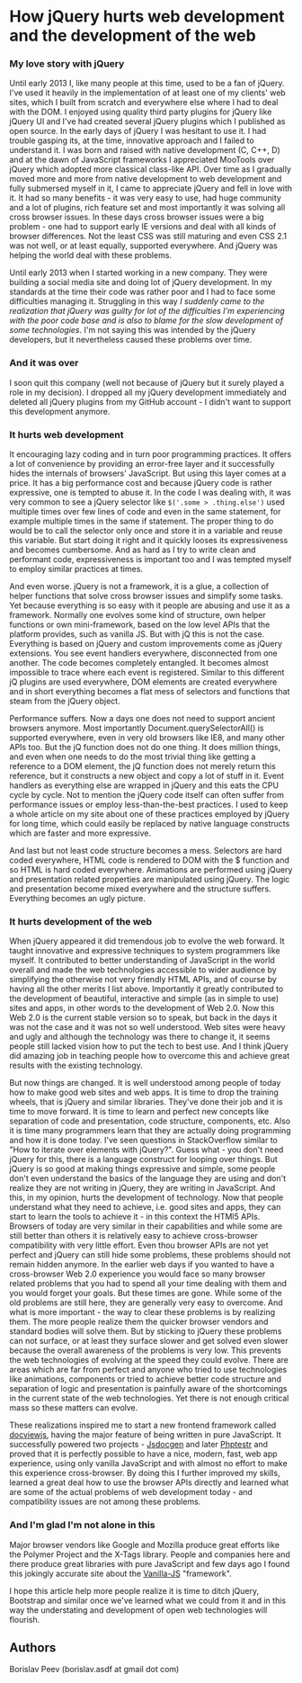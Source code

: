 How jQuery hurts web development and the development of the web
===============================================================

### My love story with jQuery

Until early 2013 I, like many people at this time, used to be a fan of jQuery.
I've used it heavily in the implementation of at least one of my clients' web
sites, which I built from scratch and everywhere else where I had to deal with
the DOM. I enjoyed using quality third party plugins for jQuery like jQuery UI
and I've had created several jQuery plugins which I published as open source.
In the early days of jQuery I was hesitant to use it. I had trouble gasping
its, at the time, innovative approach and I failed to understand it. I was
born and raised with native development (C, C++, D) and at the dawn of
JavaScript frameworks I appreciated MooTools over jQuery which adopted more
classical class-like API. Over time as I gradually moved more and more from
native development to web development and fully submersed myself in it, I came
to appreciate jQuery and fell in love with it. It had so many benefits - it
was very easy to use, had huge community and a lot of plugins, rich feature
set and most importantly it was solving all cross browser issues. In these
days cross browser issues were a big problem - one had to support early IE
versions and deal with all kinds of browser differences. Not the least CSS was
still maturing and even CSS 2.1 was not well, or at least equally, supported
everywhere. And jQuery was helping the world deal with these problems.

Until early 2013 when I started working in a new company. They were building a
social media site and doing lot of jQuery development. In my standards at the
time their code was rather poor and I had to face some difficulties managing
it. Struggling in this way <em>I suddenly came to the realization that jQuery
was guilty for lot of the difficulties I'm experiencing with the poor code
base and is also to blame for the slow development of some technologies</em>.
I'm not saying this was intended by the jQuery developers, but it nevertheless
caused these problems over time.

### And it was over

I soon quit this company (well not because of jQuery but it surely played a
role in my decision). I dropped all my jQuery development immediately and
deleted all jQuery plugins from my GitHub account - I didn't want to support
this development anymore.

### It hurts web development

It encouraging lazy coding and in turn poor programming practices. It offers a
lot of convenience by providing an error-free layer and it successfully hides
the internals of browsers' JavaScript. But using this layer comes at a price.
It has a big performance cost and because jQuery code is rather expressive,
one is tempted to abuse it. In the code I was dealing with, it was very common
to see a jQuery selector like `$('.some > .thing.else')` used multiple times
over few lines of code and even in the same statement, for example multiple
times in the same if statement. The proper thing to do would be to call the
selector only once and store it in a variable and reuse this variable. But
start doing it right and it quickly looses its expressiveness and becomes
cumbersome. And as hard as I try to write clean and performant code,
expressiveness is important too and I was tempted myself to employ similar
practices at times.

And even worse. jQuery is not a framework, it is a glue, a collection of
helper functions that solve cross browser issues and simplify some tasks. Yet
because everything is so easy with it people are abusing and use it as a
framework. Normally one evolves some kind of structure, own helper functions
or own mini-framework, based on the low level APIs that the platform provides,
such as vanilla JS. But with jQ this is not the case. Everything is based on
jQuery and custom improvements come as jQuery extensions. You see event
handlers everywhere, disconnected from one another. The code becomes
completely entangled. It becomes almost impossible to trace where each event
is registered. Similar to this different jQ plugins are used everywhere, DOM
elements are created everywhere and in short everything becomes a flat mess of
selectors and functions that steam from the jQuery object.

Performance suffers. Now a days one does not need to support ancient browsers
anymore. Most importantly Document.querySelectorAll() is supported everywhere,
even in very old browsers like IE8, and many other APIs too. But the jQ
function does not do one thing. It does million things, and even when one
needs to do the most trivial thing like getting a reference to a DOM element,
the jQ function does not merely return this reference, but it constructs a new
object and copy a lot of stuff in it. Event handlers as everything else are
wrapped in jQuery and this eats the CPU cycle by cycle. Not to mention the
jQuery code itself can often suffer from performance issues or employ
less-than-the-best practices. I used to keep a whole article on my site about
one of these practices employed by jQuery for long time, which could easily be
replaced by native language constructs which are faster and more expressive.

And last but not least code structure becomes a mess. Selectors are hard coded
everywhere, HTML code is rendered to DOM with the $ function and so HTML is
hard coded everywhere. Animations are performed using jQuery and presentation
related properties are manipulated using jQuery. The logic and presentation
become mixed everywhere and the structure suffers. Everything becomes an ugly
picture.

### It hurts development of the web

When jQuery appeared it did tremendous job to evolve the web forward. It
taught innovative and expressive techniques to system programmers like myself.
It contributed to better understanding of JavaScript in the world overall and
made the web technologies accessible to wider audience by simplifying the
otherwise not very friendly HTML APIs, and of course by having all the other
merits I list above. Importantly it greatly contributed to the development of
beautiful, interactive and simple (as in simple to use) sites and apps, in
other words to the development of Web 2.0. Now this Web 2.0 is the current
stable version so to speak, but back in the days it was not the case and it
was not so well understood. Web sites were heavy and ugly and although the
technology was there to change it, it seems people still lacked vision how to
put the tech to best use. And I think jQuery did amazing job in teaching
people how to overcome this and achieve great results with the existing
technology.

But now things are changed. It is well understood among people of today how to
make good web sites and web apps. It is time to drop the training wheels, that
is jQuery and similar libraries. They've done their job and it is time to move
forward. It is time to learn and perfect new concepts like separation of code
and presentation, code structure, components, etc. Also it is time many
programmers learn that they are actually doing programming and how it is done
today. I've seen questions in StackOverflow similar to "How to iterate over
elements with jQuery?". Guess what - you don't need jQuery for this, there is
a language construct for looping over things. But jQuery is so good at making
things expressive and simple, some people don't even understand the basics of
the language they are using and don't realize they are not writing in jQuery,
they are writing in JavaScript. And this, in my opinion, hurts the development
of technology. Now that people understand what they need to achieve, i.e. good
sites and apps, they can start to learn the tools to achieve it - in this
context the HTMl5 APIs. Browsers of today are very similar in their
capabilities and while some are still better than others it is relatively easy
to achieve cross-browser compatibility with very little effort. Even thou
browser APIs are not yet perfect and jQuery can still hide some problems,
these problems should not remain hidden anymore. In the earlier web days if
you wanted to have a cross-browser Web 2.0 experience you would face so many
browser related problems that you had to spend all your time dealing with them
and you would forget your goals. But these times are gone. While some of the
old problems are still here, they are generally very easy to overcome. And
what is more important - the way to clear these problems is by realizing them.
The more people realize them the quicker browser vendors and standard bodies
will solve them. But by sticking to jQuery these problems can not surface, or
at least they surface slower and get solved even slower because the overall
awareness of the problems is very low. This prevents the web technologies of
evolving at the speed they could evolve. There are areas which are far from
perfect and anyone who tried to use technologies like animations, components
or tried to achieve better code structure and separation of logic and
presentation is painfully aware of the shortcomings in the current state of
the web technologies. Yet there is not enough critical mass so these matters
can evolve.

These realizations inspired me to start a new frontend framework called
[docviewjs](https://github.com/Perennials/docviewjs), having the major feature
of being written in pure JavaScript. It successfully powered two projects -
[Jsdocgen](https://github.com/Perennials/jsdocgen) and later
[Phptestr](https://github.com/Perennials/phptestr) and proved that it is
perfectly possible to have a nice, modern, fast, web app experience, using
only vanilla JavaScript and with almost no effort to make this experience
cross-browser. By doing this I further improved my skills, learned a great
deal how to use the browser APIs directly and learned what are some of the
actual problems of web development today - and compatibility issues are not
among these problems.

### And I'm glad I'm not alone in this

Major browser vendors like Google and Mozilla produce great efforts like the
Polymer Project and the X-Tags library. People and companies here and there
produce great libraries with pure JavaScript and few days ago I found this
jokingly accurate site about the [Vanilla-JS](http://vanilla-js.com)
"framework".

I hope this article help more people realize it is time to ditch jQuery,
Bootstrap and similar once we've learned what we could from it and in this way
the understating and development of open web technologies will flourish.


Authors
-------
Borislav Peev (borislav.asdf at gmail dot com)